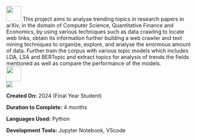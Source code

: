 <img src="https://media2.giphy.com/media/IQebREsGFRXmo/200w.gif?cid=6c09b952kwljccpsswdbwp93mw4aoogrkftk9upbbs0k22w7&ep=v1_gifs_search&rid=200w.gif&ct=s" width="40" height="40" />
This project aims to analyse trending topics in research papers in arXiv, in the domain of Computer Science, Quantitative Finance and Economics, by using various techniques such as data crawling to locate web links, obtain its information further building a web crawler and text mining techniques to organize, explore, and analyse the enormous amount of data. Further train the corpus with various topic models which includes LDA, LSA and BERTopic and extract topics for analysis of trends the fields mentioned as well as compare the performance of the models.

<br>

<img src="https://media2.giphy.com/media/IQebREsGFRXmo/200w.gif?cid=6c09b952kwljccpsswdbwp93mw4aoogrkftk9upbbs0k22w7&ep=v1_gifs_search&rid=200w.gif&ct=s" width="40" height="40" />

<br>

<img src="https://64.media.tumblr.com/2ff10e1546e3de27f24fd7969b427ffc/tumblr_mtih08mmXW1rnvc1co1_500.gif"/>


**Created On:** 2024 (Final Year Student)

**Duration to Complete:** 4 months

**Languages Used:** Python

**Development Tools:** Jupyter Notebook, VScode


